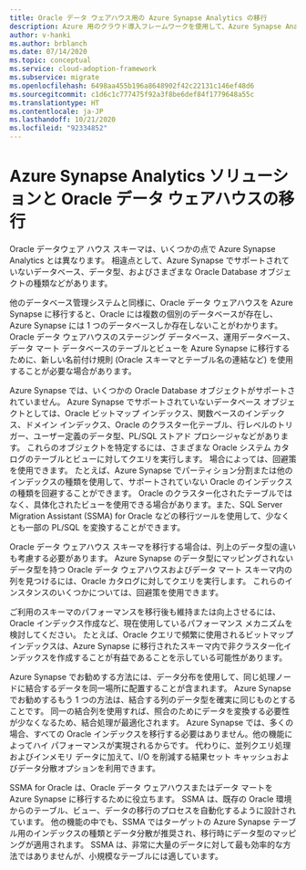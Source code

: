 ```yaml
---
title: Oracle データ ウェアハウス用の Azure Synapse Analytics の移行
description: Azure 用のクラウド導入フレームワークを使用して、Azure Synapse Analytics に Oracle データ ウェアハウス スキーマを移行する方法について説明します。
author: v-hanki
ms.author: brblanch
ms.date: 07/14/2020
ms.topic: conceptual
ms.service: cloud-adoption-framework
ms.subservice: migrate
ms.openlocfilehash: 6498aa455b196a8648902f42c22131c146ef48d6
ms.sourcegitcommit: c1d6c1c777475f92a3f8be6def84f1779648a55c
ms.translationtype: HT
ms.contentlocale: ja-JP
ms.lasthandoff: 10/21/2020
ms.locfileid: "92334852"
---
```

<!-- cSpell:ignore Exadata SSMA -->

# <a name="azure-synapse-analytics-solutions-and-migration-for-an-oracle-data-warehouse"></a>Azure Synapse Analytics ソリューションと Oracle データ ウェアハウスの移行

Oracle データウェア ハウス スキーマは、いくつかの点で Azure Synapse Analytics とは異なります。 相違点として、Azure Synapse でサポートされていないデータベース、データ型、およびさまざまな Oracle Database オブジェクトの種類などがあります。

他のデータベース管理システムと同様に、Oracle データ ウェアハウスを Azure Synapse に移行すると、Oracle には複数の個別のデータベースが存在し、Azure Synapse には 1 つのデータベースしか存在しないことがわかります。 Oracle データ ウェアハウスのステージング データベース、運用データベース、データ マート データベースのテーブルとビューを Azure Synapse に移行するために、新しい名前付け規則 (Oracle スキーマとテーブル名の連結など) を使用することが必要な場合があります。

Azure Synapse では、いくつかの Oracle Database オブジェクトがサポートされていません。 Azure Synapse でサポートされていないデータベース オブジェクトとしては、Oracle ビットマップ インデックス、関数ベースのインデックス、ドメイン インデックス、Oracle のクラスター化テーブル、行レベルのトリガー、ユーザー定義のデータ型、PL/SQL ストアド プロシージャなどがあります。 これらのオブジェクトを特定するには、さまざまな Oracle システム カタログのテーブルとビューに対してクエリを実行します。 場合によっては、回避策を使用できます。 たとえば、Azure Synapse でパーティション分割または他のインデックスの種類を使用して、サポートされていない Oracle のインデックスの種類を回避することができます。 Oracle のクラスター化されたテーブルではなく、具体化されたビューを使用できる場合があります。また、SQL Server Migration Assistant (SSMA) for Oracle などの移行ツールを使用して、少なくとも一部の PL/SQL を変換することができます。

Oracle データ ウェアハウス スキーマを移行する場合は、列上のデータ型の違いも考慮する必要があります。 Azure Synapse のデータ型にマッピングされないデータ型を持つ Oracle データ ウェアハウスおよびデータ マート スキーマ内の列を見つけるには、Oracle カタログに対してクエリを実行します。 これらのインスタンスのいくつかについては、回避策を使用できます。

ご利用のスキーマのパフォーマンスを移行後も維持または向上させるには、Oracle インデックス作成など、現在使用しているパフォーマンス メカニズムを検討してください。 たとえば、Oracle クエリで頻繁に使用されるビットマップ インデックスは、Azure Synapse に移行されたスキーマ内で非クラスター化インデックスを作成することが有益であることを示している可能性があります。

Azure Synapse でお勧めする方法には、データ分布を使用して、同じ処理ノードに結合するデータを同一場所に配置することが含まれます。 Azure Synapse でお勧めするもう 1 つの方法は、結合する列のデータ型を確実に同じものとすることです。 同一の結合列を使用すれば、照合のためにデータを変換する必要性が少なくなるため、結合処理が最適化されます。 Azure Synapse では、多くの場合、すべての Oracle インデックスを移行する必要はありません。他の機能によってハイ パフォーマンスが実現されるからです。 代わりに、並列クエリ処理およびインメモリ データに加えて、I/O を削減する結果セット キャッシュおよびデータ分散オプションを利用できます。

SSMA for Oracle は、Oracle データ ウェアハウスまたはデータ マートを Azure Synapse に移行するために役立ちます。 SSMA は、既存の Oracle 環境からのテーブル、ビュー、データの移行のプロセスを自動化するように設計されています。 他の機能の中でも、SSMA ではターゲットの Azure Synapse テーブル用のインデックスの種類とデータ分散が推奨され、移行時にデータ型のマッピングが適用されます。 SSMA は、非常に大量のデータに対して最も効率的な方法ではありませんが、小規模なテーブルには適しています。

